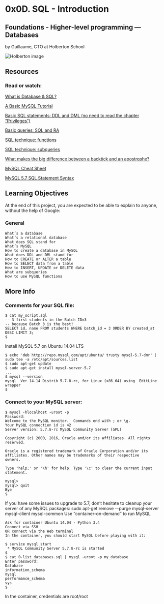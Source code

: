 # 0x0D. SQL - Introduction

## Foundations - Higher-level programming ― Databases

by Guillaume, CTO at Holberton School

![Holberton image](https://s3.amazonaws.com/intranet-projects-files/holbertonschool-higher-level_programming+/272/rtcwz.jpg)

## Resources

### Read or watch:

[What is Database & SQL?](https://www.youtube.com/watch?v=FR4QIeZaPeM)

[A Basic MySQL Tutorial](https://www.digitalocean.com/community/tutorials/a-basic-mysql-tutorial)

[Basic SQL statements: DDL and DML (no need to read the chapter “Privileges”)](https://web.csulb.edu/colleges/coe/cecs/dbdesign/dbdesign.php?page=sql/ddldml.php)

[Basic queries: SQL and RA](https://web.csulb.edu/colleges/coe/cecs/dbdesign/dbdesign.php?page=sql/queries.php)

[SQL technique: functions](https://web.csulb.edu/colleges/coe/cecs/dbdesign/dbdesign.php?page=sql/functions.php)

[SQL technique: subqueries](https://web.csulb.edu/colleges/coe/cecs/dbdesign/dbdesign.php?page=sql/subqueries.php)

[What makes the big difference between a backtick and an apostrophe?](https://stackoverflow.com/questions/29402361/what-makes-the-big-difference-between-a-backtick-and-an-apostrophe/29402458)

[MySQL Cheat Sheet](https://intellipaat.com/mediaFiles/2019/02/SQL-Commands-Cheat-Sheet.pdf)

[MySQL 5.7 SQL Statement Syntax](https://dev.mysql.com/doc/refman/5.7/en/sql-statements.html)

## Learning Objectives

At the end of this project, you are expected to be able to explain to anyone, without the help of Google:
### General

    What’s a database
    What’s a relational database
    What does SQL stand for
    What’s MySQL
    How to create a database in MySQL
    What does DDL and DML stand for
    How to CREATE or ALTER a table
    How to SELECT data from a table
    How to INSERT, UPDATE or DELETE data
    What are subqueries
    How to use MySQL functions

## More Info
### Comments for your SQL file:
```
$ cat my_script.sql
-- 3 first students in the Batch ID=3
-- because Batch 3 is the best!
SELECT id, name FROM students WHERE batch_id = 3 ORDER BY created_at DESC LIMIT 3;
$
```
Install MySQL 5.7 on Ubuntu 14.04 LTS
```
$ echo 'deb http://repo.mysql.com/apt/ubuntu/ trusty mysql-5.7-dmr' | sudo tee -a /etc/apt/sources.list
$ sudo apt-get update
$ sudo apt-get install mysql-server-5.7
...
$ mysql --version
mysql  Ver 14.14 Distrib 5.7.8-rc, for Linux (x86_64) using  EditLine wrapper
$
```
### Connect to your MySQL server:
```
$ mysql -hlocalhost -uroot -p
Password:
Welcome to the MySQL monitor.  Commands end with ; or \g.
Your MySQL connection id is 42
Server version: 5.7.8-rc MySQL Community Server (GPL)

Copyright (c) 2000, 2016, Oracle and/or its affiliates. All rights reserved.

Oracle is a registered trademark of Oracle Corporation and/or its
affiliates. Other names may be trademarks of their respective
owners.

Type 'help;' or '\h' for help. Type '\c' to clear the current input statement.

mysql>
mysql> quit
Bye
$
```
If you have some issues to upgrade to 5.7, don’t hesitate to cleanup your server of any MySQL packages: sudo apt-get remove --purge mysql-server mysql-client mysql-common
Use “container-on-demand” to run MySQL

    Ask for container Ubuntu 14.04 - Python 3.4
    Connect via SSH
    OR connect via the Web terminal
    In the container, you should start MySQL before playing with it:
```
$ service mysql start
 * MySQL Community Server 5.7.8-rc is started
$
$ cat 0-list_databases.sql | mysql -uroot -p my_database
Enter password:
Database
information_schema
mysql
performance_schema
sys
$
```
In the container, credentials are root/root
